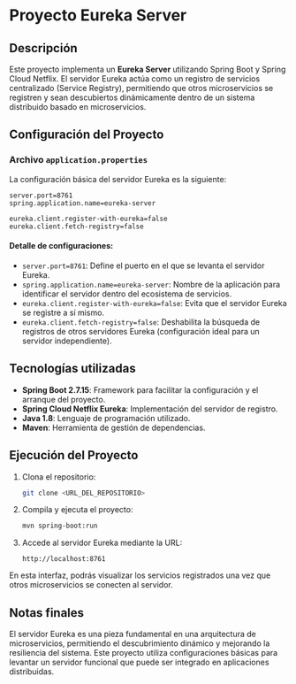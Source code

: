 # Proyecto Eureka Server

## Descripción

Este proyecto implementa un **Eureka Server** utilizando Spring Boot y Spring Cloud Netflix. El servidor Eureka actúa como un registro de servicios centralizado (Service Registry), permitiendo que otros microservicios se registren y sean descubiertos dinámicamente dentro de un sistema distribuido basado en microservicios.

## Configuración del Proyecto

### Archivo `application.properties`
La configuración básica del servidor Eureka es la siguiente:

```properties
server.port=8761
spring.application.name=eureka-server

eureka.client.register-with-eureka=false
eureka.client.fetch-registry=false
```

#### Detalle de configuraciones:
- `server.port=8761`: Define el puerto en el que se levanta el servidor Eureka.
- `spring.application.name=eureka-server`: Nombre de la aplicación para identificar el servidor dentro del ecosistema de servicios.
- `eureka.client.register-with-eureka=false`: Evita que el servidor Eureka se registre a sí mismo.
- `eureka.client.fetch-registry=false`: Deshabilita la búsqueda de registros de otros servidores Eureka (configuración ideal para un servidor independiente).

## Tecnologías utilizadas
- **Spring Boot 2.7.15**: Framework para facilitar la configuración y el arranque del proyecto.
- **Spring Cloud Netflix Eureka**: Implementación del servidor de registro.
- **Java 1.8**: Lenguaje de programación utilizado.
- **Maven**: Herramienta de gestión de dependencias.

## Ejecución del Proyecto

1. Clona el repositorio:
   ```bash
   git clone <URL_DEL_REPOSITORIO>
   ```

2. Compila y ejecuta el proyecto:
   ```bash
   mvn spring-boot:run
   ```

3. Accede al servidor Eureka mediante la URL:
   ```
   http://localhost:8761
   ```

En esta interfaz, podrás visualizar los servicios registrados una vez que otros microservicios se conecten al servidor.

## Notas finales

El servidor Eureka es una pieza fundamental en una arquitectura de microservicios, permitiendo el descubrimiento dinámico y mejorando la resiliencia del sistema. Este proyecto utiliza configuraciones básicas para levantar un servidor funcional que puede ser integrado en aplicaciones distribuidas.

